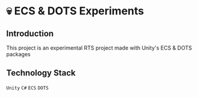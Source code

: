 # 💀 ECS & DOTS Experiments

## Introduction
This project is an experimental RTS project made with Unity's ECS & DOTS packages

## Technology Stack
`Unity` `C#` `ECS` `DOTS`
